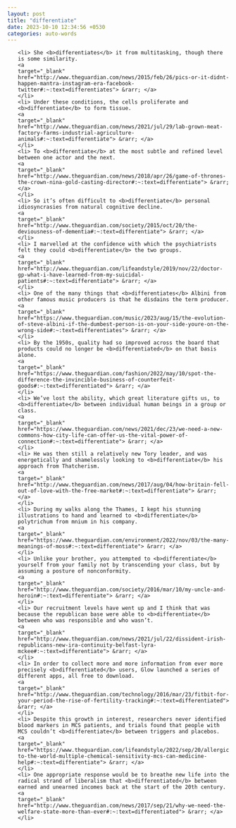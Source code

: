 ```yaml
---
layout: post
title: "differentiate"
date: 2023-10-10 12:34:56 +0530
categories: auto-words
---
```

<ol>

    <li> She <b>differentiates</b> it from multitasking, though there is some similarity.
    <a 
    target="_blank" 
    href="http://www.theguardian.com/news/2015/feb/26/pics-or-it-didnt-happen-mantra-instagram-era-facebook-twitter#:~:text=differentiates"> &rarr; </a>
    </li>
    <li> Under these conditions, the cells proliferate and <b>differentiate</b> to form tissue.
    <a 
    target="_blank" 
    href="http://www.theguardian.com/news/2021/jul/29/lab-grown-meat-factory-farms-industrial-agriculture-animals#:~:text=differentiate"> &rarr; </a>
    </li>
    <li> To <b>differentiate</b> at the most subtle and refined level between one actor and the next.
    <a 
    target="_blank" 
    href="http://www.theguardian.com/news/2018/apr/26/game-of-thrones-the-crown-nina-gold-casting-director#:~:text=differentiate"> &rarr; </a>
    </li>
    <li> So it’s often difficult to <b>differentiate</b> personal idiosyncrasies from natural cognitive decline.
    <a 
    target="_blank" 
    href="http://www.theguardian.com/society/2015/oct/20/the-deviousness-of-dementia#:~:text=differentiate"> &rarr; </a>
    </li>
    <li> I marvelled at the confidence with which the psychiatrists felt they could <b>differentiate</b> the two groups.
    <a 
    target="_blank" 
    href="http://www.theguardian.com/lifeandstyle/2019/nov/22/doctor-gp-what-i-have-learned-from-my-suicidal-patients#:~:text=differentiate"> &rarr; </a>
    </li>
    <li> One of the many things that <b>differentiates</b> Albini from other famous music producers is that he disdains the term producer.
    <a 
    target="_blank" 
    href="https://www.theguardian.com/music/2023/aug/15/the-evolution-of-steve-albini-if-the-dumbest-person-is-on-your-side-youre-on-the-wrong-side#:~:text=differentiates"> &rarr; </a>
    </li>
    <li> By the 1950s, quality had so improved across the board that products could no longer be <b>differentiated</b> on that basis alone.
    <a 
    target="_blank" 
    href="https://www.theguardian.com/fashion/2022/may/10/spot-the-difference-the-invincible-business-of-counterfeit-goods#:~:text=differentiated"> &rarr; </a>
    </li>
    <li> We’ve lost the ability, which great literature gifts us, to <b>differentiate</b> between individual human beings in a group or class.
    <a 
    target="_blank" 
    href="https://www.theguardian.com/news/2021/dec/23/we-need-a-new-commons-how-city-life-can-offer-us-the-vital-power-of-connection#:~:text=differentiate"> &rarr; </a>
    </li>
    <li> He was then still a relatively new Tory leader, and was energetically and shamelessly looking to <b>differentiate</b> his approach from Thatcherism.
    <a 
    target="_blank" 
    href="http://www.theguardian.com/news/2017/aug/04/how-britain-fell-out-of-love-with-the-free-market#:~:text=differentiate"> &rarr; </a>
    </li>
    <li> During my walks along the Thames, I kept his stunning illustrations to hand and learned to <b>differentiate</b> polytrichum from mnium in his company.
    <a 
    target="_blank" 
    href="https://www.theguardian.com/environment/2022/nov/03/the-many-meanings-of-moss#:~:text=differentiate"> &rarr; </a>
    </li>
    <li> Unlike your brother, you attempted to <b>differentiate</b> yourself from your family not by transcending your class, but by assuming a posture of nonconformity.
    <a 
    target="_blank" 
    href="http://www.theguardian.com/society/2016/mar/10/my-uncle-and-heroin#:~:text=differentiate"> &rarr; </a>
    </li>
    <li> Our recruitment levels have went up and I think that was because the republican base were able to <b>differentiate</b> between who was responsible and who wasn’t.
    <a 
    target="_blank" 
    href="http://www.theguardian.com/news/2021/jul/22/dissident-irish-republicans-new-ira-continuity-belfast-lyra-mckee#:~:text=differentiate"> &rarr; </a>
    </li>
    <li> In order to collect more and more information from ever more precisely <b>differentiated</b> users, Glow launched a series of different apps, all free to download.
    <a 
    target="_blank" 
    href="http://www.theguardian.com/technology/2016/mar/23/fitbit-for-your-period-the-rise-of-fertility-tracking#:~:text=differentiated"> &rarr; </a>
    </li>
    <li> Despite this growth in interest, researchers never identified blood markers in MCS patients, and trials found that people with MCS couldn’t <b>differentiate</b> between triggers and placebos.
    <a 
    target="_blank" 
    href="https://www.theguardian.com/lifeandstyle/2022/sep/20/allergic-to-the-world-multiple-chemical-sensitivity-mcs-can-medicine-help#:~:text=differentiate"> &rarr; </a>
    </li>
    <li> One appropriate response would be to breathe new life into the radical strand of liberalism that <b>differentiated</b> between earned and unearned incomes back at the start of the 20th century.
    <a 
    target="_blank" 
    href="http://www.theguardian.com/news/2017/sep/21/why-we-need-the-welfare-state-more-than-ever#:~:text=differentiated"> &rarr; </a>
    </li>